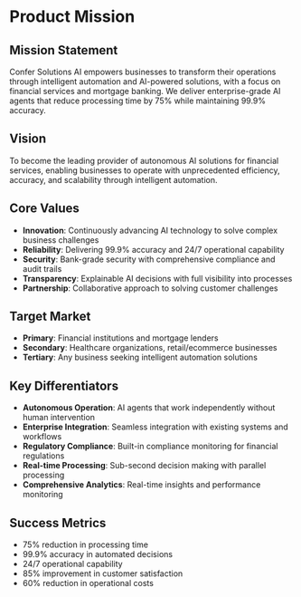 # Product Mission

## Mission Statement
Confer Solutions AI empowers businesses to transform their operations through intelligent automation and AI-powered solutions, with a focus on financial services and mortgage banking. We deliver enterprise-grade AI agents that reduce processing time by 75% while maintaining 99.9% accuracy.

## Vision
To become the leading provider of autonomous AI solutions for financial services, enabling businesses to operate with unprecedented efficiency, accuracy, and scalability through intelligent automation.

## Core Values
- **Innovation**: Continuously advancing AI technology to solve complex business challenges
- **Reliability**: Delivering 99.9% accuracy and 24/7 operational capability
- **Security**: Bank-grade security with comprehensive compliance and audit trails
- **Transparency**: Explainable AI decisions with full visibility into processes
- **Partnership**: Collaborative approach to solving customer challenges

## Target Market
- **Primary**: Financial institutions and mortgage lenders
- **Secondary**: Healthcare organizations, retail/ecommerce businesses
- **Tertiary**: Any business seeking intelligent automation solutions

## Key Differentiators
- **Autonomous Operation**: AI agents that work independently without human intervention
- **Enterprise Integration**: Seamless integration with existing systems and workflows
- **Regulatory Compliance**: Built-in compliance monitoring for financial regulations
- **Real-time Processing**: Sub-second decision making with parallel processing
- **Comprehensive Analytics**: Real-time insights and performance monitoring

## Success Metrics
- 75% reduction in processing time
- 99.9% accuracy in automated decisions
- 24/7 operational capability
- 85% improvement in customer satisfaction
- 60% reduction in operational costs
